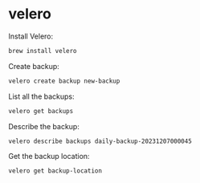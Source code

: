 # velero

Install Velero:
```bash
brew install velero
```

Create backup:
```bash
velero create backup new-backup
```

List all the backups:
```bash
velero get backups
```

Describe the backup:
```bash
velero describe backups daily-backup-20231207000045
```

Get the backup location:
```bash
velero get backup-location
```
